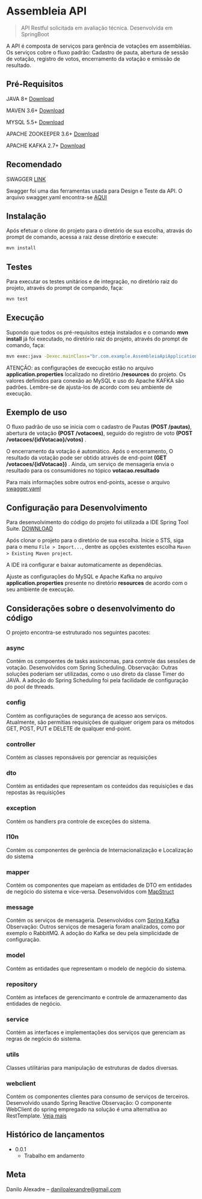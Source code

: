 # Assembleia API
> API Restful solicitada em avaliação técnica. Desenvolvida em SpringBoot

A API é composta de serviços para gerência de votações em assembléias. Os serviços cobre o fluxo padrão: Cadastro de pauta, abertura de sessão de votação, registro de votos, encerramento da votação e emissão de resultado.

## Pré-Requisitos

JAVA 8+ [Download](https://www.java.com/pt-BR/)

MAVEN 3.6+ [Download](https://maven.apache.org/download.cgi)

MYSQL 5.5+ [Download](https://www.mysql.com/downloads/)

APACHE ZOOKEEPER 3.6+ [Download](http://zookeeper.apache.org/releases.html#download)

APACHE KAFKA 2.7+ [Download](https://kafka.apache.org/downloads)

## Recomendado

SWAGGER [LINK](https://swagger.io/) 

Swagger foi uma das ferramentas usada para Design e Teste da API. O arquivo swagger.yaml encontra-se [AQUI](https://github.com/daniloalexandre/assembleia-api/blob/main/src/main/resources/swagger.yaml) 

## Instalação

Após efetuar o clone do projeto para o diretório de sua escolha, atravás do prompt de comando, acessa a raiz desse diretório e execute:

```sh
mvn install
```

## Testes

Para executar os testes unitários e de integração, no diretório raiz do projeto, através do prompt de compando, faça:

```sh
mvn test
```

## Execução

Supondo que todos os pré-requisitos esteja instalados e o comando __mvn install__ já foi executado, no diretório raiz do projeto, através do prompt de comando, faça:

```sh
mvn exec:java -Dexec.mainClass="br.com.example.AssembleiaApiApplication"
```

ATENÇÃO: as configurações de execução estão no arquivo __application.properties__ localizado no diretório __/resources__ do projeto. Os valores definidos para conexão ao MySQL e uso do Apache KAFKA são padrões. Lembre-se de ajusta-los de acordo com seu ambiente de execução.

## Exemplo de uso

O fluxo padrão de uso se inicia com o cadastro de Pautas __(POST /pautas)__, abertura de votação __(POST /votacoes)__, seguido do registro de voto __(POST /votacoes/{idVotacao}/votos)__ . 

O encerramento da votação é automático. Após o encerramento, O resultado da votação pode ser obtido através de end-point __(GET /votacoes/{idVotacao})__ . Ainda, um serviço de mensageria envia o resultado para os consumidores no tópico __votacao.resultado__

Para mais informações sobre outros end-points, acesse o arquivo [swagger.yaml](https://github.com/daniloalexandre/assembleia-api/blob/main/src/main/resources/swagger.yaml)

## Configuração para Desenvolvimento

Para desenvolvimento do código do projeto foi utilizada a IDE Spring Tool Suite. [DOWNLOAD](https://spring.io/tools)  

Após clonar o projeto para o diretório de sua escolha. Inicie o STS, siga para o menu `File > Import...`, dentre as opções existentes escolha `Maven > Existing Maven project`. 

A IDE irá configurar e baixar automaticamente as dependêcias. 

Ajuste as configurações do MySQL e Apache Kafka no arquivo __application.properties__ presente no diretório __resources__  de acordo com o seu ambiente de execução.

## Considerações sobre o desenvolvimento do código 

O projeto encontra-se estruturado nos seguintes pacotes:

### async

Contém os compoentes de tasks assincornas, para controle das sessões de votação. Desenvolvidos com Spring Scheduling.
Observação: Outras soluções poderiam ser utilizadas, como o uso direto da classe Timer do JAVA. A adoção do Spring Scheduling foi pela facilidade de configuração do pool de threads.

### config

Contém as configurações de segurança de acesso aos serviços. Atualmente, são permitias requisições de qualquer origem para os métodos GET, POST, PUT e DELETE de qualquer end-point.

### controller

Contém as classes reponsáveis por gerenciar as requisições

### dto

Contém as entidades que representam os conteúdos das requisições e das repostas às requisições

### exception

Contém os handlers pra controle de exceções do sistema.

### l10n

Contém os componentes de gerência de Internacionalização e Localização do sistema 

### mapper

Contém os componentes que mapeiam as entidades de DTO em entidades de negócio do sistema e vice-versa. Desenvolvidos com [MapStruct](https://mapstruct.org/) 

### message

Contém os serviços de mensageria. Desenvolvidos com [Spring Kafka](https://spring.io/projects/spring-kafka) 
Observação: Outros serviços de mesageria foram analizados, como por exemplo o RabbitMQ. A adoção do Kafka se deu pela simplicidade de configuração.

### model

Contém as entidades que representam o modelo de negócio do sistema.

### repository

Contém as intefaces de gerencimanto e controle de armazenamento das entidades de negócio.

### service 

Contém as interfaces e implementações dos serviços que gerenciam as regras de negócio do sistema.

### utils

Classes utilitárias para manipulação de estruturas de dados diversas.

### webclient

Contém os componentes clientes para consumo de serviços de terceiros. Desenvolvido usando Spring Reactive
Observação: O componente WebClient do spring empregado na solução é uma alternativa ao RestTemplate. [Veja mais](https://www.baeldung.com/spring-5-webclient)


## Histórico de lançamentos

* 0.0.1
    * Trabalho em andamento

## Meta

Danilo Alexadre – daniloalexandre@gmail.com
 
 
